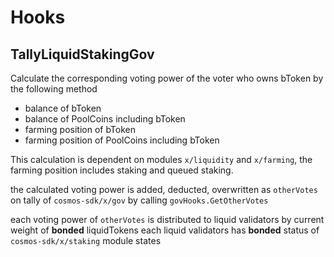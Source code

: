 <!-- order: 7 -->

# Hooks

## TallyLiquidStakingGov

Calculate the corresponding voting power of the voter who owns bToken by the following method

- balance of bToken
- balance of PoolCoins including bToken
- farming position of bToken
- farming position of PoolCoins including bToken

This calculation is dependent on modules `x/liquidity` and `x/farming`, the farming position includes staking and queued staking.

the calculated voting power is added, deducted, overwritten as `otherVotes` on tally of `cosmos-sdk/x/gov` by calling `govHooks.GetOtherVotes` 

each voting power of `otherVotes` is distributed to liquid validators by current weight of **bonded** liquidTokens each liquid validators has **bonded** status of `cosmos-sdk/x/staking` module states     
